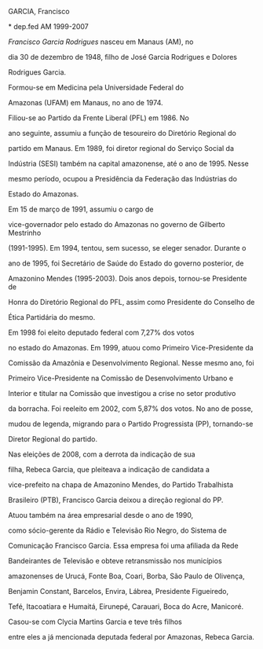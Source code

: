 GARCIA, Francisco



\* dep.fed AM 1999-2007



 *Francisco Garcia Rodrigues* nasceu em Manaus (AM), no

dia 30 de dezembro de 1948, filho de José Garcia Rodrigues e Dolores

Rodrigues Garcia.



 Formou-se em Medicina pela Universidade Federal do

Amazonas (UFAM) em Manaus, no ano de 1974.



 Filiou-se ao Partido da Frente Liberal (PFL) em 1986. No

ano seguinte, assumiu a função de tesoureiro do Diretório Regional do

partido em Manaus. Em 1989, foi diretor regional do Serviço Social da

Indústria (SESI) também na capital amazonense, até o ano de 1995. Nesse

mesmo período, ocupou a Presidência da Federação das Indústrias do

Estado do Amazonas.



 Em 15 de março de 1991, assumiu o cargo de

vice-governador pelo estado do Amazonas no governo de Gilberto Mestrinho

(1991-1995). Em 1994, tentou, sem sucesso, se eleger senador. Durante o

ano de 1995, foi Secretário de Saúde do Estado do governo posterior, de

Amazonino Mendes (1995-2003). Dois anos depois, tornou-se Presidente de

Honra do Diretório Regional do PFL, assim como Presidente do Conselho de

Ética Partidária do mesmo.



 Em 1998 foi eleito deputado federal com 7,27% dos votos

no estado do Amazonas. Em 1999, atuou como Primeiro Vice-Presidente da

Comissão da Amazônia e Desenvolvimento Regional. Nesse mesmo ano, foi

Primeiro Vice-Presidente na Comissão de Desenvolvimento Urbano e

Interior e titular na Comissão que investigou a crise no setor produtivo

da borracha. Foi reeleito em 2002, com 5,87% dos votos. No ano de posse,

mudou de legenda, migrando para o Partido Progressista (PP), tornando-se

Diretor Regional do partido.



 Nas eleições de 2008, com a derrota da indicação de sua

filha, Rebeca Garcia, que pleiteava a indicação de candidata a

vice-prefeito na chapa de Amazonino Mendes, do Partido Trabalhista

Brasileiro (PTB), Francisco Garcia deixou a direção regional do PP.



 Atuou também na área empresarial desde o ano de 1990,

como sócio-gerente da Rádio e Televisão Rio Negro, do Sistema de

Comunicação Francisco Garcia. Essa empresa foi uma afiliada da Rede

Bandeirantes de Televisão e obteve retransmissão nos municípios

amazonenses de Urucá, Fonte Boa, Coari, Borba, São Paulo de Olivença,

Benjamin Constant, Barcelos, Envira, Lábrea, Presidente Figueiredo,

Tefé, Itacoatiara e Humaitá, Eirunepé, Carauari, Boca do Acre, Manicoré.



 Casou-se com Clycia Martins Garcia e teve três filhos

entre eles a já mencionada deputada federal por Amazonas, Rebeca Garcia.



